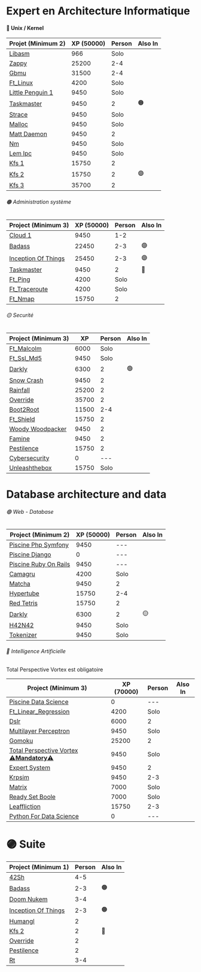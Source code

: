 # Expert en Architecture Informatique

#### 🔴 Unix / Kernel
| Projet (Minimum 2)                                                                  | XP (50000) | Person | Also In |
| ----------------------------------------------------------------------------------- | ---------- | ------ | ------- |
| [Libasm](https://projects.intra.42.fr/projects/libasm)                              | 966        | Solo   |         |
| [Zappy](https://projects.intra.42.fr/projects/42cursus-zappy)                       | 25200      | 2-4    |         |
| [Gbmu](https://projects.intra.42.fr/projects/42cursus-gbmu)                         | 31500      | 2-4    |         |
| [Ft_Linux](https://projects.intra.42.fr/projects/42cursus-ft_linux)                 | 4200       | Solo   |         |
| [Little Penguin 1](https://projects.intra.42.fr/projects/42cursus-little-penguin-1) | 9450       | Solo   |         |
| [Taskmaster](https://projects.intra.42.fr/projects/42cursus-taskmaster)             | 9450       | 2      | 🟠      |
| [Strace](https://projects.intra.42.fr/projects/42cursus-strace)                     | 9450       | Solo   |         |
| [Malloc](https://projects.intra.42.fr/projects/42cursus-malloc)                     | 9450       | Solo   |         |
| [Matt Daemon](https://projects.intra.42.fr/projects/42cursus-matt-daemon)           | 9450       | 2      |         |
| [Nm](https://projects.intra.42.fr/projects/nm)                                      | 9450       | Solo   |         |
| [Lem Ipc](https://projects.intra.42.fr/projects/42cursus-lem-ipc)                   | 9450       | Solo   |         |
| [Kfs 1](https://projects.intra.42.fr/projects/42cursus-kfs-1)                       | 15750      | 2      |         |
| [Kfs 2](https://projects.intra.42.fr/projects/42cursus-kfs-2)                       | 15750      | 2      | 🟣      |
| [Kfs 3](https://projects.intra.42.fr/projects/42cursus-kfs-3)                       | 35700      | 2      |         |

###### 🟠 Administration système
| Project (Minimum 3)                                                                          | XP (50000) | Person | Also In |
| -------------------------------------------------------------------------------------------- | ---------- | ------ | ------- |
| [Cloud 1](https://projects.intra.42.fr/projects/42cursus-cloud-1)                            | 9450       | 1-2    |         |
| [Badass](https://projects.intra.42.fr/projects/bgp-at-doors-of-autonomous-systems-is-simple) | 22450      | 2-3    | 🟣      |
| [Inception Of Things](https://projects.intra.42.fr/projects/inception-of-things)             | 25450      | 2-3    | 🟣      |
| [Taskmaster](https://projects.intra.42.fr/projects/42cursus-taskmaster)                      | 9450       | 2      | 🔴      |
| [Ft_Ping](https://projects.intra.42.fr/projects/42cursus-ft_ping)                            | 4200       | Solo   |         |
| [Ft_Traceroute](https://projects.intra.42.fr/projects/42cursus-ft_traceroute)                | 4200       | Solo   |         |
| [Ft_Nmap](https://projects.intra.42.fr/projects/42cursus-ft_nmap)                            | 15750      | 2      |         |

###### 🟡 Securité
| Project (Minimum 3)                                                                 | XP    | Person | Also In |
| ----------------------------------------------------------------------------------- | ----- | ------ | ------- |
| [Ft_Malcolm](https://projects.intra.42.fr/projects/ft_malcolm)                      | 6000  | Solo   |         |
| [Ft_Ssl_Md5](https://projects.intra.42.fr/projects/42cursus-ft_ssl_md5)             | 9450  | Solo   |         |
| [Darkly](https://projects.intra.42.fr/projects/42cursus-darkly)                     | 6300  | 2      | 🟢      |
| [Snow Crash](https://projects.intra.42.fr/projects/42cursus-snow-crash)             | 9450  | 2      |         |
| [Rainfall](https://projects.intra.42.fr/projects/42cursus-rainfall)                 | 25200 | 2      |         |
| [Override](https://projects.intra.42.fr/projects/42cursus-override)                 | 35700 | 2      |         |
| [Boot2Root](https://projects.intra.42.fr/projects/42cursus-boot2root)               | 11500 | 2-4    |         |
| [Ft_Shield](https://projects.intra.42.fr/projects/42cursus-ft_shield)               | 15750 | 2      |         |
| [Woody Woodpacker](https://projects.intra.42.fr/projects/42cursus-woody-woodpacker) | 9450  | 2      |         |
| [Famine](https://projects.intra.42.fr/projects/42cursus-famine)                     | 9450  | 2      |         |
| [Pestilence](https://projects.intra.42.fr/projects/42cursus-pestilence)             | 15750 | 2      |         |
| [Cybersecurity](https://projects.intra.42.fr/projects/cybersecurity)                | 0     | ---    |         |
| [Unleashthebox](https://projects.intra.42.fr/projects/unleashthebox)                | 15750 | Solo   |         |

# Database architecture and data

###### 🟢 Web - Database
| Project (Minimum 2)                                                                           | XP (50000) | Person | Also In |
| --------------------------------------------------------------------------------------------- | ---------- | ------ | ------- |
| [Piscine Php Symfony](https://projects.intra.42.fr/projects/42cursus-piscine-php-symfony)     | 9450       | ---       |         |
| [Piscine Django](https://projects.intra.42.fr/projects/piscine-django)                        | 0          | ---       |         |
| [Piscine Ruby On Rails](https://projects.intra.42.fr/projects/42cursus-piscine-ruby-on-rails) | 9450       | ---       |         |
| [Camagru](https://projects.intra.42.fr/projects/42cursus-camagru)                             | 4200       | Solo       |         |
| [Matcha](https://projects.intra.42.fr/projects/42cursus-matcha)                               | 9450       | 2       |         |
| [Hypertube](https://projects.intra.42.fr/projects/42cursus-hypertube)                         | 15750      | 2-4       |         |
| [Red Tetris](https://projects.intra.42.fr/projects/42cursus-red-tetris)                       | 15750      | 2       |         |
| [Darkly](https://projects.intra.42.fr/projects/42cursus-darkly)                               | 6300       | 2       | 🟡      | 
| [H42N42](https://projects.intra.42.fr/projects/42cursus-h42n42)                               | 9450       | Solo       |         |
| [Tokenizer](https://projects.intra.42.fr/projects/tokenizer)                                  | 9450       | Solo       |         |

###### 🔵 Intelligence Artificielle

Total Perspective Vortex est obligatoire

| Project (Minimum 3)                                                                                                   | XP (70000) | Person | Also In |
| --------------------------------------------------------------------------------------------------------------------- | ---------- | ------ | ------- |
| [Piscine Data Science](https://projects.intra.42.fr/projects/piscine-data-science)                                    | 0          | ---       |         |
| [Ft_Linear_Regression](https://projects.intra.42.fr/projects/42cursus-ft_linear_regression)                           | 4200       | Solo       |         |
| [Dslr](https://projects.intra.42.fr/projects/42cursus-dslr)                                                           | 6000       | 2       |         |
| [Multilayer Perceptron](https://projects.intra.42.fr/projects/42cursus-multilayer-perceptron)                         | 9450       | Solo       |         |
| [Gomoku](https://projects.intra.42.fr/projects/42cursus-gomoku)                                                       | 25200      | 2       |         |
| [Total Perspective Vortex ⚠️**Mandatory**⚠️](https://projects.intra.42.fr/projects/42cursus-total-perspective-vortex) | 9450       | Solo       |         |
| [Expert System](https://projects.intra.42.fr/projects/42cursus-expert-system)                                         | 9450       | 2       |         |
| [Krpsim](https://projects.intra.42.fr/projects/42cursus-krpsim)                                                       | 9450       | 2-3       |         |
| [Matrix](https://projects.intra.42.fr/projects/matrix)                                                                | 7000       | Solo       |         |
| [Ready Set Boole](https://projects.intra.42.fr/projects/ready-set-boole)                                              | 7000       | Solo       |         |
| [Leaffliction](https://projects.intra.42.fr/projects/leaffliction)                                                    | 15750      | 2-3       |         |
| [Python For Data Science](https://projects.intra.42.fr/projects/python-for-data-science)                              | 0          | ---       |         |

# 🟣 Suite
| Project (Minimum 1)                                                                          | Person | Also In |
| -------------------------------------------------------------------------------------------- | ------ | ------- |
| [42Sh](https://projects.intra.42.fr/projects/42cursus-42sh)                                  | 4-5       |         |
| [Badass](https://projects.intra.42.fr/projects/bgp-at-doors-of-autonomous-systems-is-simple) | 2-3       | 🟠      |
| [Doom Nukem](https://projects.intra.42.fr/projects/42cursus-doom-nukem)                      | 3-4       |         |
| [Inception Of Things](https://projects.intra.42.fr/projects/inception-of-things)             | 2-3       | 🟠        |
| [Humangl](https://projects.intra.42.fr/projects/42cursus-humangl)                            | 2       |         |
| [Kfs 2](https://projects.intra.42.fr/projects/42cursus-kfs-2)                                | 2       | 🔴        |
| [Override](https://projects.intra.42.fr/projects/42cursus-override)                          | 2       |         |
| [Pestilence](https://projects.intra.42.fr/projects/42cursus-pestilence)                      | 2       |         |
| [Rt](https://projects.intra.42.fr/projects/42cursus-rt)                                      | 3-4       |         |






